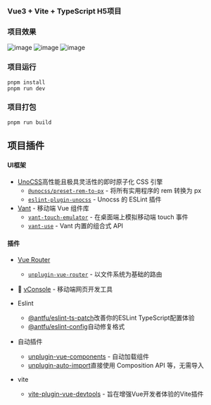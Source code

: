 ### Vue3 + Vite + TypeScript H5项目

### 项目效果
![image](https://github.com/jingningyun/vue3-wanAndorid/tree/main/src/assets/docs/preview1.png)
![image](https://github.com/jingningyun/vue3-wanAndorid/tree/main/src/assets/docs/preview2.png)
![image](https://github.com/jingningyun/vue3-wanAndorid/tree/main/src/assets/docs/preview3.png)
### 项目运行

```
pnpm install
pnpm run dev
```

### 项目打包

```
pnpm run build
```

## 项目插件

#### UI框架
  - [UnoCSS](https://github.com/unocss/unocss)高性能且极具灵活性的即时原子化 CSS 引擎
     - [`@unocss/preset-rem-to-px`](https://github.com/unocss/unocss/tree/main/packages/preset-rem-to-px) - 将所有实用程序的 rem 转换为 px
     - [`eslint-plugin-unocss`](https://github.com/devunt/eslint-plugin-unocss) - Unocss 的 ESLint 插件
  - [Vant](https://github.com/youzan/vant) - 移动端 Vue 组件库
     - [`vant-touch-emulator`](https://github.com/youzan/vant/tree/main/packages/vant-touch-emulator) - 在桌面端上模拟移动端 touch 事件
     - [`vant-use`](https://github.com/youzan/vant/tree/main/packages/vant-use) - Vant 内置的组合式 API

#### 插件
- [Vue Router](https://github.com/vuejs/router)
  - [`unplugin-vue-router`](https://github.com/posva/unplugin-vue-router) - 以文件系统为基础的路由

- 🔭 [vConsole](https://github.com/vadxq/vite-plugin-vconsole) - 移动端网页开发工具

- Eslint
  - [@antfu/eslint-ts-patch](https://github.com/antfu/eslint-ts-patch)改善你的ESLint TypeScript配置体验
  - [@antfu/eslint-config](https://github.com/antfu/eslint-config)自动修复格式
- 自动插件
  - [unplugin-vue-components](https://github.com/antfu/unplugin-vue-components) - 自动加载组件
  - [unplugin-auto-import](https://github.com/unplugin/unplugin-auto-import)直接使用 Composition API 等，无需导入
- vite
  - [vite-plugin-vue-devtools](https://github.com/vuejs/devtools-next) - 旨在增强Vue开发者体验的Vite插件
